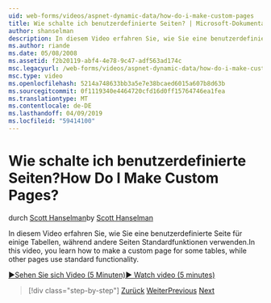 ```yaml
---
uid: web-forms/videos/aspnet-dynamic-data/how-do-i-make-custom-pages
title: Wie schalte ich benutzerdefinierte Seiten? | Microsoft-Dokumentation
author: shanselman
description: In diesem Video erfahren Sie, wie Sie eine benutzerdefinierte Seite für einige Tabellen, während andere Seiten Standardfunktionen verwenden.
ms.author: riande
ms.date: 05/08/2008
ms.assetid: f2b20119-abf4-4e78-9c47-adf563ad174c
msc.legacyurl: /web-forms/videos/aspnet-dynamic-data/how-do-i-make-custom-pages
msc.type: video
ms.openlocfilehash: 5214a748633bb3a5e7e38bcaed6015a607b8d63b
ms.sourcegitcommit: 0f1119340e4464720cfd16d0ff15764746ea1fea
ms.translationtype: MT
ms.contentlocale: de-DE
ms.lasthandoff: 04/09/2019
ms.locfileid: "59414100"
---
```

# <a name="how-do-i-make-custom-pages"></a><span data-ttu-id="63d70-104">Wie schalte ich benutzerdefinierte Seiten?</span><span class="sxs-lookup"><span data-stu-id="63d70-104">How Do I Make Custom Pages?</span></span>

<span data-ttu-id="63d70-105">durch [Scott Hanselman](https://github.com/shanselman)</span><span class="sxs-lookup"><span data-stu-id="63d70-105">by [Scott Hanselman](https://github.com/shanselman)</span></span>

<span data-ttu-id="63d70-106">In diesem Video erfahren Sie, wie Sie eine benutzerdefinierte Seite für einige Tabellen, während andere Seiten Standardfunktionen verwenden.</span><span class="sxs-lookup"><span data-stu-id="63d70-106">In this video, you learn how to make a custom page for some tables, while other pages use standard functionality.</span></span>

[<span data-ttu-id="63d70-107">&#9654;Sehen Sie sich Video (5 Minuten)</span><span class="sxs-lookup"><span data-stu-id="63d70-107">&#9654; Watch video (5 minutes)</span></span>](https://channel9.msdn.com/Blogs/ASP-NET-Site-Videos/how-do-i-make-custom-pages)

> [!div class="step-by-step"]
> <span data-ttu-id="63d70-108">[Zurück](how-do-i-handle-business-logic-exceptions.md)
> [Weiter](how-do-i-display-unknown-datatypes.md)</span><span class="sxs-lookup"><span data-stu-id="63d70-108">[Previous](how-do-i-handle-business-logic-exceptions.md)
[Next](how-do-i-display-unknown-datatypes.md)</span></span>
